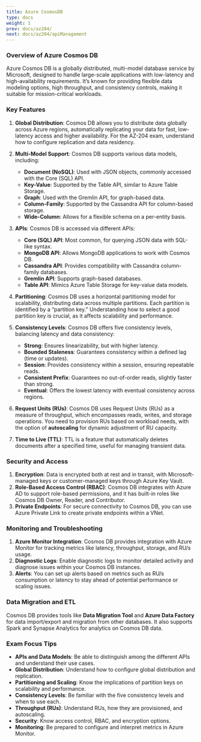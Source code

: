 ```yaml
---
title: Azure CosmosDB
type: docs
weight: 1
prev: docs/az204/
next: docs/az204/apiManagement
---
```


### Overview of Azure Cosmos DB
Azure Cosmos DB is a globally distributed, multi-model database service by Microsoft, designed to handle large-scale applications with low-latency and high-availability requirements. It’s known for providing flexible data modeling options, high throughput, and consistency controls, making it suitable for mission-critical workloads.

### Key Features
1. **Global Distribution**: Cosmos DB allows you to distribute data globally across Azure regions, automatically replicating your data for fast, low-latency access and higher availability. For the AZ-204 exam, understand how to configure replication and data residency.

2. **Multi-Model Support**: Cosmos DB supports various data models, including:
   - **Document (NoSQL)**: Used with JSON objects, commonly accessed with the Core (SQL) API.
   - **Key-Value**: Supported by the Table API, similar to Azure Table Storage.
   - **Graph**: Used with the Gremlin API, for graph-based data.
   - **Column-Family**: Supported by the Cassandra API for column-based storage.
   - **Wide-Column**: Allows for a flexible schema on a per-entity basis.

3. **APIs**: Cosmos DB is accessed via different APIs:
   - **Core (SQL) API**: Most common, for querying JSON data with SQL-like syntax.
   - **MongoDB API**: Allows MongoDB applications to work with Cosmos DB.
   - **Cassandra API**: Provides compatibility with Cassandra column-family databases.
   - **Gremlin API**: Supports graph-based databases.
   - **Table API**: Mimics Azure Table Storage for key-value data models.

4. **Partitioning**: Cosmos DB uses a horizontal partitioning model for scalability, distributing data across multiple partitions. Each partition is identified by a “partition key.” Understanding how to select a good partition key is crucial, as it affects scalability and performance.

5. **Consistency Levels**: Cosmos DB offers five consistency levels, balancing latency and data consistency:
   - **Strong**: Ensures linearizability, but with higher latency.
   - **Bounded Staleness**: Guarantees consistency within a defined lag (time or updates).
   - **Session**: Provides consistency within a session, ensuring repeatable reads.
   - **Consistent Prefix**: Guarantees no out-of-order reads, slightly faster than strong.
   - **Eventual**: Offers the lowest latency with eventual consistency across regions.

6. **Request Units (RUs)**: Cosmos DB uses Request Units (RUs) as a measure of throughput, which encompasses reads, writes, and storage operations. You need to provision RUs based on workload needs, with the option of **autoscaling** for dynamic adjustment of RU capacity.

7. **Time to Live (TTL)**: TTL is a feature that automatically deletes documents after a specified time, useful for managing transient data.

### Security and Access
1. **Encryption**: Data is encrypted both at rest and in transit, with Microsoft-managed keys or customer-managed keys through Azure Key Vault.
2. **Role-Based Access Control (RBAC)**: Cosmos DB integrates with Azure AD to support role-based permissions, and it has built-in roles like Cosmos DB Owner, Reader, and Contributor.
3. **Private Endpoints**: For secure connectivity to Cosmos DB, you can use Azure Private Link to create private endpoints within a VNet.

### Monitoring and Troubleshooting
1. **Azure Monitor Integration**: Cosmos DB provides integration with Azure Monitor for tracking metrics like latency, throughput, storage, and RU/s usage.
2. **Diagnostic Logs**: Enable diagnostic logs to monitor detailed activity and diagnose issues within your Cosmos DB instances.
3. **Alerts**: You can set up alerts based on metrics such as RU/s consumption or latency to stay ahead of potential performance or scaling issues.

### Data Migration and ETL
Cosmos DB provides tools like **Data Migration Tool** and **Azure Data Factory** for data import/export and migration from other databases. It also supports Spark and Synapse Analytics for analytics on Cosmos DB data.

### Exam Focus Tips
- **APIs and Data Models**: Be able to distinguish among the different APIs and understand their use cases.
- **Global Distribution**: Understand how to configure global distribution and replication.
- **Partitioning and Scaling**: Know the implications of partition keys on scalability and performance.
- **Consistency Levels**: Be familiar with the five consistency levels and when to use each.
- **Throughput (RUs)**: Understand RUs, how they are provisioned, and autoscaling.
- **Security**: Know access control, RBAC, and encryption options.
- **Monitoring**: Be prepared to configure and interpret metrics in Azure Monitor.